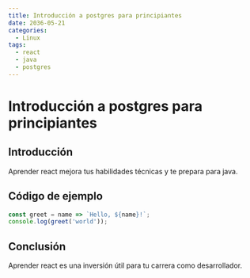 ```yaml
---
title: Introducción a postgres para principiantes
date: 2036-05-21
categories:
  - Linux
tags:
  - react
  - java
  - postgres
---
```


# Introducción a postgres para principiantes

## Introducción

Aprender react mejora tus habilidades técnicas y te prepara para java.

## Código de ejemplo

```javascript
const greet = name => `Hello, ${name}!`;
console.log(greet('world'));
```

## Conclusión

Aprender react es una inversión útil para tu carrera como desarrollador.